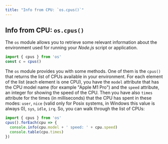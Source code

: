 ```yaml
---
title: "Info from CPU: `os.cpus()`"
---
```

## Info from CPU: `os.cpus()`

The `os` module allows you to retrieve some relevant information about the environment used for running your _Node.js_ script or application.

```javascript
import { cpus } from 'os'
const c = cpus()
```

The `os` module provides you with some methods. One of them is the `cpus()` that returns the list of CPUs available in your environment. For each element of the list (each element is one CPU), you have the `model` attribute that has the CPU model name (for example "Apple M1 Pro") and the `speed` attribute, an integer for showing the speed of the CPU.
Then you have also `times` attribute for the times (in milliseconds) that the CPU has spent in these modes: `user`, `nice` (valid only for Posix systems, in Windows this value is always 0), `sys`, `idle`, `irq`.
So, you can walk through the list of CPUs:

```js
import { cpus } from 'os'
cpus().forEach(cpu => {
  console.info(cpu.model + ' speed: ' + cpu.speed)
  console.table(cpu.times)
})
```
